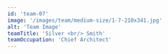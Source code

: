 ```yaml
---
id: 'team-07'
image: '/images/team/medium-size/1-7-210x341.jpg'
alt: 'Team Image'
teamTitle: 'Silver <br/> Smith'
teamOccupation: 'Chief Architect'
---
```

